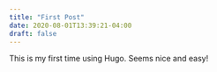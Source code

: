 ```yaml
---
title: "First Post"
date: 2020-08-01T13:39:21-04:00
draft: false
---
```


This is my first time using Hugo. Seems nice and easy!
